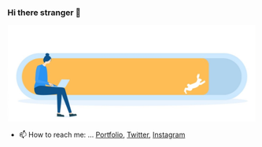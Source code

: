 ### Hi there stranger 👋




![img](bg.jpg)





- 📫 How to reach me: ... [Portfolio](vesnabozic.com), [Twitter](https://twitter.com/munkov_krik), [Instagram](https://www.instagram.com/munkov_krik/)




